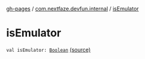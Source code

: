 [gh-pages](../index.md) / [com.nextfaze.devfun.internal](index.md) / [isEmulator](.)

# isEmulator

`val isEmulator: `[`Boolean`](https://kotlinlang.org/api/latest/jvm/stdlib/kotlin/-boolean/index.html) [(source)](https://github.com/NextFaze/dev-fun/tree/master/devfun/src/main/java/com/nextfaze/devfun/internal/Util.kt#L5)